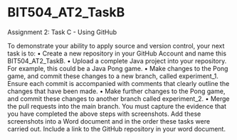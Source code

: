 # BIT504_AT2_TaskB
Assignment 2: Task C - Using GitHub

To demonstrate your ability to apply source and version control, your next task is to:
• Create a new repository in your GitHub Account and name this
BIT504_AT2_TaskB.
• Upload a complete Java project into your repository. For example,
this could be a Java Pong game.
• Make changes to the Pong game, and commit these changes to a
new branch, called experiment_1. Ensure each commit is
accompanied with comments that clearly outline the changes that
have been made.
• Make further changes to the Pong game, and commit these changes
to another branch called experiment_2.
• Merge the pull requests into the main branch.
You must capture the evidence that you have completed the above steps with
screenshots. Add these screenshots into a Word document and in the order these
tasks were carried out. Include a link to the GitHub repository in your word document.
